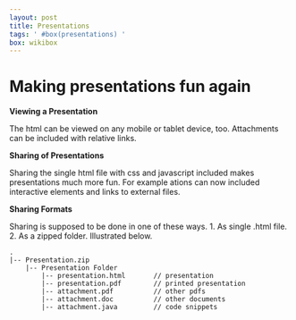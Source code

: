 ```yaml
---
layout: post
title: Presentations
tags: ' #box(presentations) '
box: wikibox
---
```


# Making presentations fun again

**Viewing a Presentation**

The html can be viewed on any mobile or tablet device, too. Attachments can be included with relative links.

**Sharing of Presentations**

Sharing the single html file with css and javascript included makes presentations much more fun. For example ations can now included interactive elements and links to external files.

**Sharing Formats**

Sharing is supposed to be done in one of these ways. 1. As single .html file. 2. As a zipped folder. Illustrated below.

	.
	|-- Presentation.zip
		|-- Presentation Folder
			|-- presentation.html 		// presentation
			|-- presentation.pdf 		// printed presentation
			|-- attachment.pdf 			// other pdfs
			|-- attachment.doc 			// other documents
			|-- attachment.java			// code snippets



